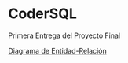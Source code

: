 # CoderSQL
Primera Entrega del Proyecto Final

[Diagrama de Entidad-Relación](https://viewer.diagrams.net/?tags=%7B%7D&highlight=0000ff&edit=_blank&layers=1&nav=1&title=Gestion%20Bancaria.drawio#R7V1Zc9rKEv41POJCy2h5xBjn%2Bhxv19j3JHlJydIYlAiJK0SM8%2BuPZCSWnjbIQpoZg6tSFWuAAXV%2F03u3WlpvPP8SO5PRVeTRoKV2vHlLO2upqmJZVvpftvKyWCGavVgYxr6Xv2m1MPD%2F0Hyxk6%2FOfI9ON96YRFGQ%2BJPNRTcKQ%2BomG2tOHEfPm297ioLNb504Q8osDFwnYFf%2F8b1ktFi1SGe1%2Fh%2FqD0fFNyud%2FJWxU7w5X5iOHC963lii8%2BQ8CpP8J97SeOyENEzSV66c%2BBeNW6Q%2FSpLsTrst9Tz995S9%2B2QYRcOAOhN%2FeuJG43TZnaZvOX9yxn6QkXlto9N8o%2FTrtH5L68VRlCz%2BGs97NMh4VbBh8ZvO33h1SYc427fEB7rhxbn5v3byV%2FurYv0znAzM6Xk73%2BW3E8xy%2Bp52r3s3OYGSl4LqcTQLPZrtpLS00%2BeRn9DBxHGzV59TnKVro2Qc5C%2Bzv6z4GhondL62lP%2FSLzQa0yR%2BSd9SvGrkHMlRqhQcel7xfLk2WuN38Tkn5%2BFwufWKNOkfOXXeQSmVoVRLNYL0W09n6R%2FD7A%2Ff%2B%2FHohG5UvJB%2Bz%2FI1hqLpV6ZHhnKhJtkkpqqxxDQRWmpN0VJnaBlG48eYCiUShJxwKhGGSp4fU9f1Wz2tdaqFQqklHaY0DTmgkEBeqkryyyhORtEwCp2gv1o9Xcm5Tnq1es9lFE1y4v2kSfKS60VnlkQlSTuNZrFLt9yAkStTJx7SZNuN5htmN7OVUzENnMT%2Fvak3a6e7wZB98NB7uBt0L4UrEUJkUyJmKSUynbmzeOoE0ukRUwOHXhF86K0dInKNlALJZlhkk2wEwaFCeCrgjhTCks795Gv28ROSX31be%2BVsnu%2F8evGSX1QXsHZZAWuJErBXD5e%2F5he%2FyPPFzyvjS49aj2qnrbES9mMptrJ011WpFJvNkL13edG%2Fvu8L12sK0GuaKVqvKZg8YRWbG%2FjpXVPp9JoK6UnEqjWFdcslcJAAlXTEmuJLJdYlD%2BPohztLb9GRilKGaDyxvlHvIRVlXeGiDJroEogyNjiBirIcZZJJMmihaxY%2F6KHWS3FI5TcsU6LHL1%2BLt2UX31Y7ZJerj71e7W%2BQFib%2FTstIkcsiLcTJJ0%2F34aktF0%2F1T57uz1NDLp6ST57uz1NTLp4anzzdm6fLdK8ckQaFzfTc33WvB91e7%2BLmWriNroHEGDGE2%2BhYSIy10ZPYCaeO6%2FpRKJ2hrtqbRDUQotqYoU6aoimbmxhHYSoIRFJJ62xSyRIec2AzDk%2FUHYkNN0AqmcKpxMZOo9gfUrEpa4ZMSKyBK5kKNq2nr%2Bg08UPJDp1wOrHhUJZAodfNqsvSKzdwplPf3aTLpgm0lz2zZsJ827BgardnWiXNmVY5a2aNfwThX7FW2ujJv%2BE28l9L5HL46AA%2By5BescXivvNPraDBbgRjgyrYaEEYZqNXjC1vew%2FYqZ%2Bw25qvkwp2Koh8KnZF2NkgWa9zRl2ZOqb3oa5uBO1EBpELGSAdo1gVkaF2BEOjTCVARWi8z0cvBJmyJsZWQq3uwo3SerBsqIYP7jTg4mlF6f17cQcNMl0zT4Ab2DTyWOfwtn9337%2Fu95ByiFE0fpxN%2BdiqoLRKQSrSLKSyCoqA%2BmxV1kGsyWh4z1mreq6rn9ECITsPadkQOZ8zauibR2tZ0fjeM0p0oBtg8KvpE8q63GzkMD1UySbUnMAfhhkOs7qcOF3Ijp7vOkE3f2Hse94ihkyn%2Fh%2Fn8XWrDCqT7E5e742ctshZttcsiaaLCHK29TSJo1%2B0FwVRuu9ZGIXZLk9%2BEIClGqQAUYAUUNmst8bTYy02XuOGcjTcUKFMRloDsHAxdO%2Fq4wZW0gFlsswVlFpZC6jIzEuS2NDYwE13cNO7QOqOONoMxAQyX0dsBgSfjdkMSIXv8UgLYr%2FhnQmTFqyte0SaFPosSKsCV27oZWK%2FUstuq6zsLhs14SS7WUfmrt%2B9vPguVngrQHgTBKBchXfRtbCevL9IHWOhVNIAlTQku8yXSvVHNT%2BEW1x77wun0BXET%2BUcDmyt4JzD0cuY%2FtVyOFVwx68USvuYwDNgWznES%2Bl4DAHxGIjgpoHH1nQdkRXJNFSJtiKP2cNSoTAX7WHpWBv8EQjlssZAEYOWRCbDtCeBoe3SeSwQpl0WePCSyY3lZg4Ed2Uni%2FDBnQJSKqRqRYcC86e8jVA2N%2FOJO6SR9%2BBwpwDcmXyz9uSYbVAN1INhXQtcrR7C2qDHww0VHgXROUHSmA0qd0CqdGCgaAiVRCgvQ5MFgKoWami7NmpaKB9pgVDZ8XZy1fAZdcHO1AXDrjEb9DBgV3bCAifY2Ts8ltKwI9xcH9%2B%2F%2FWP%2BVDrJ%2FMUcP5nn3y%2BIjcwX7l%2FdXva7Z%2BJHDNsip0OixFKRI8p2tdLxJKCOJ9%2BUYbvEdEgs6VhHFR5KTzbnuJii9cOZZHTxxLbZKR11N72WLiQXgrHJsvvu3V99CeZEWaAHXbdFH1bWt0Zb0J34J5VxThRQMMRST9iaWROpnFeZ3oPaSMo6yOFsTGOxx9QC1ayE40QtlEqs4%2BpGnj8USyXblIxKb%2FTp%2F%2FhNQ9cfZ2MoRUt%2FYzfFFB0jWVPHj%2FUQbm77d10pZpC0gfvEdQYJbtmyJf6YAogmNHaknEDSBmlhw8BUADqDpDGasu6CR6du7E8WFBRILb0MsbhKOGSoJ0shjqOhpE5FYVW424RgfUW4b4Qz4YhY2EpcuidZfUMw8nLwWZ9BghYPE6YbkJKXpupfcTLV37q91ywJkemGrTiSJQD3AeO%2BOF0PP8%2B1FU87gScZ7g4m8Ms6YOLbIixQCIROC%2BCqFj6zMtu1gmRpGaAVlKqVkFArME59w6cTmTx3aLjbiqfdwJMLd7BHtmo7DtQKqs4Zd6yDfzw1UAaI%2BPGcUoFzQz1ibtiqbNxg4znHww0LcEO3RXODjWscT8eQAbkh%2FGwccyUzTK0hT5Nqihn%2Ff%2Fhpmn9rL%2F%2FVv95c3f3d%2FfL9sY2WqQgMZTUwFnWbSbjTdMypIYnpaEHTsarLYsMnsjcXaEZR19gAgcNAXdnBT3xQZ8NAS1WHxTZ3bNQw6pobHyA16pDOra1JcFlgB9I%2BlSf9AjfZai5oj6IOqy37RB1TJiAL6uB86cqTx6Guhhs1DDvJcpS8YFc2UyTXVHOm2rpTEXVKp7Njp4Zh19w0iIOAnVwDk%2B26BiZDE9HkrGObmwVxEKiTqw0P9upUHgvFNl00lxdHYdfcKIiDgJ1c%2BV4Y82BiauVhB7U13Kk%2B2OGPDWVgd3vXH9x3r8T34bXhA6O41naj1FIZaol%2FFGJbB2DkW4KM0omNyYl%2FGGIbDv7AnqzJlUqHH0PaJnLWRf42EEki8iF4qkr8Nph1Zpgq7JtrWOQffhBpL9ipUsEOtpdUbQdoA9RZvFHHOvNedXXgTCfUzQj95M8zGNaiHxRQxEcsBdGjRd30Oq%2BLtdo1xPt80Tyz%2FHGGw5UN9m4DlCTntA0yDEZVRxT2MzaX18Kl5PsKQMtCTprqz71Ug2SQgyZJ1UBvapJoYCfwY5oGnfTKgdiAQpgrylMzIG0UtaiGDROuI041bMVJfY9M%2Bfgnla96wFDGsZVYbgejrOVS7Mj%2FgT5bf%2Fd6R9Zd93pw3r%2FrX6MNu5wDgURfGuJFTgh5MhvnSGAzdlIl%2BQsQrohHuCKXpWQoEEBG5efW2DtEedMCmA3YZ9OkYiecPtE4m2EjNspKiH4C6pItZKSvrRUM4ROP1kWqLbmdHxXpxMeJKOwZolt%2F93rq6mbQF9tI3FaMTQNN5ThgAueaUIvtPdDfA8JIFnkrZmSBMJsBOus%2FnIm3uJjUq8pzrCJOq3JzFT068%2BSbqtjWQZ0K9qglrrlHla3plCCVrRmykYmNTEmQyYYz78WT6fCL5vZUPHIFpBQ4NbdqsSbzBCXe7tDhl83tCTy5qoThU5orjzFiHqHUXJUwblazfvgn8DDNKQvw4Ny2yhWbcEBjc3XCOPAIi7ND8%2Be0ss8iqn0o536udplWZJFZTG0zMLd85va6U4eE5RTSFMFY6%2Fp4ZmkoYH68RlhuNPXkM5wbrBF%2FPNxgfapOY%2BxIL%2BMoStb1Qnr8R1eRR7N3%2FAs%3D)

